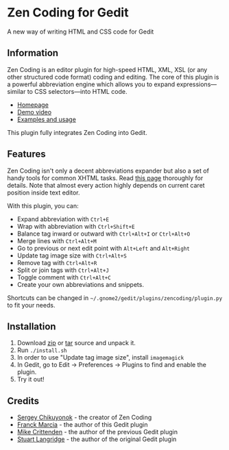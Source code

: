 Zen Coding for Gedit
====================
A new way of writing HTML and CSS code for Gedit

Information
-----------

Zen Coding is an editor plugin for high-speed HTML, XML, XSL (or any other structured code format)
coding and editing. The core of this plugin is a powerful abbreviation engine which allows you to
expand expressions—similar to CSS selectors—into HTML code.

- [Homepage](http://code.google.com/p/zen-coding/)
- [Demo video](http://vimeo.com/7405114)
- [Examples and usage](http://www.smashingmagazine.com/2009/11/21/zen-coding-a-new-way-to-write-html-code/)

This plugin fully integrates Zen Coding into Gedit.

Features
--------

Zen Coding isn't only a decent abbreviations expander but also a set of handy tools for common XHTML tasks.
Read [this page](http://code.google.com/p/zen-coding/wiki/Actions) thoroughly for details.
Note that almost every action highly depends on current caret position inside text editor.

With this plugin, you can:

- Expand abbreviation with `Ctrl+E`
- Wrap with abbreviation with `Ctrl+Shift+E`
- Balance tag inward or outward with `Ctrl+Alt+I` or `Ctrl+Alt+O`
- Merge lines with `Ctrl+Alt+M`
- Go to previous or next edit point with `Alt+Left` and `Alt+Right`
- Update tag image size with `Ctrl+Alt+S`
- Remove tag with `Ctrl+Alt+R`
- Split or join tags with `Ctrl+Alt+J`
- Toggle comment with `Ctrl+Alt+C`
- Create your own abbreviations and snippets.

Shortcuts can be changed in `~/.gnome2/gedit/plugins/zencoding/plugin.py` to fit your needs.

Installation
------------

1. Download [zip](http://github.com/fmarcia/zen-coding-gedit/zipball/master) or [tar](http://github.com/fmarcia/zen-coding-gedit/tarball/master) source and unpack it.
2. Run `./install.sh`
3. In order to use "Update tag image size", install `imagemagick`
4. In Gedit, go to Edit -> Preferences -> Plugins to find and enable the plugin.
5. Try it out!

Credits
-------
- [Sergey Chikuyonok](http://chikuyonok.ru/) - the creator of Zen Coding
- [Franck Marcia](http://github.com/fmarcia) - the author of this Gedit plugin
- [Mike Crittenden](http://mikethecoder.com) - the author of the previous Gedit plugin
- [Stuart Langridge](http://www.kryogenix.org/days/2009/09/21/zen-coding-for-gedit) - the author of the original Gedit plugin

